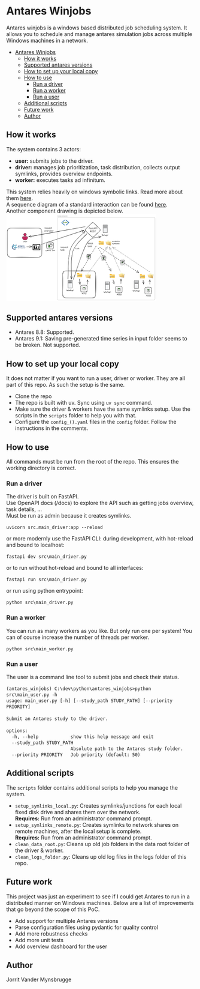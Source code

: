 # Antares Winjobs
Antares winjobs is a windows based distributed job scheduling system. 
It allows you to schedule and manage antares simulation jobs across multiple Windows machines in a network.

<!-- TOC -->
- [Antares Winjobs](#antares-winjobs)
  - [How it works](#how-it-works)
  - [Supported antares versions](#supported-antares-versions)
  - [How to set up your local copy](#how-to-set-up-your-local-copy)
  - [How to use](#how-to-use)
    - [Run a driver](#run-a-driver)
    - [Run a worker](#run-a-worker)
    - [Run a user](#run-a-user)
  - [Additional scripts](#additional-scripts)
  - [Future work](#future-work)
  - [Author](#author)
<!-- TOC -->

## How it works
The system contains 3 actors:
- **user:** submits jobs to the driver.
- **driver:** manages job prioritization, task distribution, collects output symlinks, provides overview endpoints.
- **worker:** executes tasks ad infinitum.

This system relies heavily on windows symbolic links. Read more about them [here](docs/junctions.md).  
A sequence diagram of a standard interaction can be found [here](docs/sequence_diagram.md).  
Another component drawing is depicted below.
[<img src="docs/antares_winflow.png" width="400"/>](docs/antares_winflow.png)


## Supported antares versions
- Antares 8.8: Supported.
- Antares 9.1: Saving pre-generated time series in input folder seems to be broken. Not supported.

## How to set up your local copy
It does not matter if you want to run a user, driver or worker. They are all part of this repo. As such the setup is the same.

- Clone the repo
- The repo is built with uv. Sync using `uv sync` command.
- Make sure the driver & workers have the same symlinks setup. Use the scripts in the `scripts` folder to help you with that.
- Configure the `config_().yaml` files in the `config` folder. Follow the instructions in the comments.

## How to use
All commands must be run from the root of the repo. This ensures the working directory is correct. 
### Run a driver
The driver is built on FastAPI.   
Use OpenAPI docs (/docs) to explore the API such as getting jobs overview, task details, ...  
Must be run as admin because it creates symlinks.  

```commandline
uvicorn src.main_driver:app --reload
```
or more modernly use the FastAPI CLI:
during development, with hot-reload and bound to localhost:
```commandline
fastapi dev src\main_driver.py
```
or to run without hot-reload and bound to all interfaces:
```commandline
fastapi run src\main_driver.py
```
or run using python entrypoint:
```commandline
python src\main_driver.py
```

### Run a worker
You can run as many workers as you like. But only run one per system! You can of course increase the number of threads per worker.
```commandline
python src\main_worker.py
```

### Run a user
The user is a command line tool to submit jobs and check their status.
```commandline
(antares_winjobs) C:\dev\python\antares_winjobs>python src\main_user.py -h
usage: main_user.py [-h] [--study_path STUDY_PATH] [--priority PRIORITY]

Submit an Antares study to the driver.

options:
  -h, --help            show this help message and exit
  --study_path STUDY_PATH
                        Absolute path to the Antares study folder.
  --priority PRIORITY   Job priority (default: 50)
 ```

## Additional scripts
The `scripts` folder contains additional scripts to help you manage the system.
- `setup_symlinks_local.py`: Creates symlinks/junctions for each local fixed disk drive and shares them over the network.  
  **Requires:** Run from an administrator command prompt.
- `setup_symlinks_remote.py`: Creates symlinks to network shares on remote machines, after the local setup is complete.  
  **Requires:** Run from an administrator command prompt.
- `clean_data_root.py`: Cleans up old job folders in the data root folder of the driver & worker. 
- `clean_logs_folder.py`: Cleans up old log files in the logs folder of this repo.


## Future work
This project was just an experiment to see if I could get Antares to run in a distributed manner on Windows machines.
Below are a list of improvements that go beyond the scope of this PoC.
- Add support for multiple Antares versions
- Parse configuration files using pydantic for quality control
- Add more robustness checks
- Add more unit tests
- Add overview dashboard for the user

## Author
Jorrit Vander Mynsbrugge